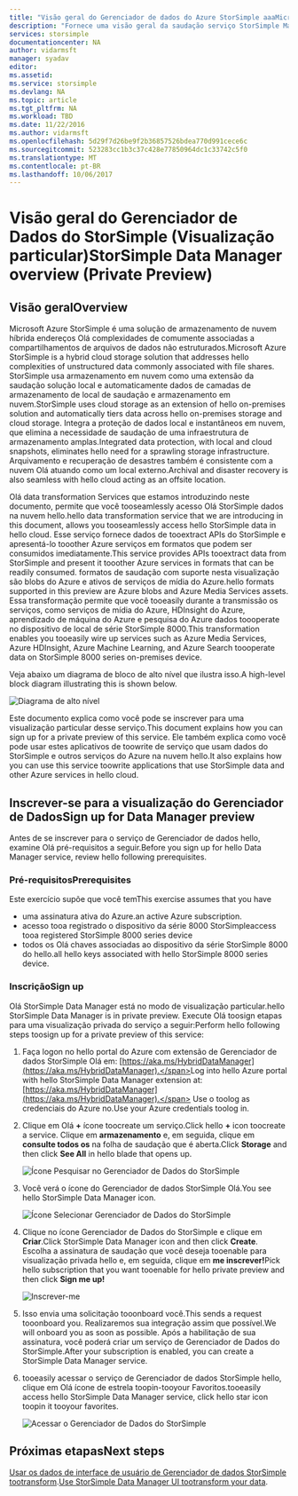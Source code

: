```yaml
---
title: "Visão geral do Gerenciador de dados do Azure StorSimple aaaMicrosoft | Microsoft Docs"
description: "Fornece uma visão geral da saudação serviço StorSimple Manager de dados (visualização particular)"
services: storsimple
documentationcenter: NA
author: vidarmsft
manager: syadav
editor: 
ms.assetid: 
ms.service: storsimple
ms.devlang: NA
ms.topic: article
ms.tgt_pltfrm: NA
ms.workload: TBD
ms.date: 11/22/2016
ms.author: vidarmsft
ms.openlocfilehash: 5d29f7d26be9f2b36857526bdea770d991cece6c
ms.sourcegitcommit: 523283cc1b3c37c428e77850964dc1c33742c5f0
ms.translationtype: MT
ms.contentlocale: pt-BR
ms.lasthandoff: 10/06/2017
---
```

# <a name="storsimple-data-manager-overview-private-preview"></a><span data-ttu-id="d5ad0-103">Visão geral do Gerenciador de Dados do StorSimple (Visualização particular)</span><span class="sxs-lookup"><span data-stu-id="d5ad0-103">StorSimple Data Manager overview (Private Preview)</span></span>

## <a name="overview"></a><span data-ttu-id="d5ad0-104">Visão geral</span><span class="sxs-lookup"><span data-stu-id="d5ad0-104">Overview</span></span>

<span data-ttu-id="d5ad0-105">Microsoft Azure StorSimple é uma solução de armazenamento de nuvem híbrida endereços Olá complexidades de comumente associadas a compartilhamentos de arquivos de dados não estruturados.</span><span class="sxs-lookup"><span data-stu-id="d5ad0-105">Microsoft Azure StorSimple is a hybrid cloud storage solution that addresses hello complexities of unstructured data commonly associated with file shares.</span></span> <span data-ttu-id="d5ad0-106">StorSimple usa armazenamento em nuvem como uma extensão da saudação solução local e automaticamente dados de camadas de armazenamento de local de saudação e armazenamento em nuvem.</span><span class="sxs-lookup"><span data-stu-id="d5ad0-106">StorSimple uses cloud storage as an extension of hello on-premises solution and automatically tiers data across hello on-premises storage and cloud storage.</span></span> <span data-ttu-id="d5ad0-107">Integra a proteção de dados local e instantâneos em nuvem, que elimina a necessidade de saudação de uma infraestrutura de armazenamento amplas.</span><span class="sxs-lookup"><span data-stu-id="d5ad0-107">Integrated data protection, with local and cloud snapshots, eliminates hello need for a sprawling storage infrastructure.</span></span> <span data-ttu-id="d5ad0-108">Arquivamento e recuperação de desastres também é consistente com a nuvem Olá atuando como um local externo.</span><span class="sxs-lookup"><span data-stu-id="d5ad0-108">Archival and disaster recovery is also seamless with hello cloud acting as an offsite location.</span></span>

<span data-ttu-id="d5ad0-109">Olá data transformation Services que estamos introduzindo neste documento, permite que você tooseamlessly acesso Olá StorSimple dados na nuvem hello.</span><span class="sxs-lookup"><span data-stu-id="d5ad0-109">hello data transformation service that we are introducing in this document, allows you tooseamlessly access hello StorSimple data in hello cloud.</span></span> <span data-ttu-id="d5ad0-110">Esse serviço fornece dados de tooextract APIs do StorSimple e apresentá-lo tooother Azure serviços em formatos que podem ser consumidos imediatamente.</span><span class="sxs-lookup"><span data-stu-id="d5ad0-110">This service provides APIs tooextract data from StorSimple and present it tooother Azure services in formats that can be readily consumed.</span></span> <span data-ttu-id="d5ad0-111">formatos de saudação com suporte nesta visualização são blobs do Azure e ativos de serviços de mídia do Azure.</span><span class="sxs-lookup"><span data-stu-id="d5ad0-111">hello formats supported in this preview are Azure blobs and Azure Media Services assets.</span></span> <span data-ttu-id="d5ad0-112">Essa transformação permite que você tooeasily durante a transmissão os serviços, como serviços de mídia do Azure, HDInsight do Azure, aprendizado de máquina do Azure e pesquisa do Azure dados toooperate no dispositivo de local de série StorSimple 8000.</span><span class="sxs-lookup"><span data-stu-id="d5ad0-112">This transformation enables you tooeasily wire up services such as Azure Media Services, Azure HDInsight, Azure Machine Learning, and Azure Search toooperate data on StorSimple 8000 series on-premises device.</span></span>

<span data-ttu-id="d5ad0-113">Veja abaixo um diagrama de bloco de alto nível que ilustra isso.</span><span class="sxs-lookup"><span data-stu-id="d5ad0-113">A high-level block diagram illustrating this is shown below.</span></span>

![Diagrama de alto nível](./media//storsimple-data-manager-overview/high-level-diagram.png)

<span data-ttu-id="d5ad0-115">Este documento explica como você pode se inscrever para uma visualização particular desse serviço.</span><span class="sxs-lookup"><span data-stu-id="d5ad0-115">This document explains how you can sign up for a private preview of this service.</span></span> <span data-ttu-id="d5ad0-116">Ele também explica como você pode usar estes aplicativos de toowrite de serviço que usam dados do StorSimple e outros serviços do Azure na nuvem hello.</span><span class="sxs-lookup"><span data-stu-id="d5ad0-116">It also explains how you can use this service toowrite applications that use StorSimple data and other Azure services in hello cloud.</span></span>

## <a name="sign-up-for-data-manager-preview"></a><span data-ttu-id="d5ad0-117">Inscrever-se para a visualização do Gerenciador de Dados</span><span class="sxs-lookup"><span data-stu-id="d5ad0-117">Sign up for Data Manager preview</span></span>
<span data-ttu-id="d5ad0-118">Antes de se inscrever para o serviço de Gerenciador de dados hello, examine Olá pré-requisitos a seguir.</span><span class="sxs-lookup"><span data-stu-id="d5ad0-118">Before you sign up for hello Data Manager service, review hello following prerequisites.</span></span>

### <a name="prerequisites"></a><span data-ttu-id="d5ad0-119">Pré-requisitos</span><span class="sxs-lookup"><span data-stu-id="d5ad0-119">Prerequisites</span></span>

<span data-ttu-id="d5ad0-120">Este exercício supõe que você tem</span><span class="sxs-lookup"><span data-stu-id="d5ad0-120">This exercise assumes that you have</span></span>
* <span data-ttu-id="d5ad0-121">uma assinatura ativa do Azure.</span><span class="sxs-lookup"><span data-stu-id="d5ad0-121">an active Azure subscription.</span></span>
* <span data-ttu-id="d5ad0-122">acesso tooa registrado o dispositivo da série 8000 StorSimple</span><span class="sxs-lookup"><span data-stu-id="d5ad0-122">access tooa registered StorSimple 8000 series device</span></span>
* <span data-ttu-id="d5ad0-123">todos os Olá chaves associadas ao dispositivo da série StorSimple 8000 do hello.</span><span class="sxs-lookup"><span data-stu-id="d5ad0-123">all hello keys associated with hello StorSimple 8000 series device.</span></span>

### <a name="sign-up"></a><span data-ttu-id="d5ad0-124">Inscrição</span><span class="sxs-lookup"><span data-stu-id="d5ad0-124">Sign up</span></span>

<span data-ttu-id="d5ad0-125">Olá StorSimple Data Manager está no modo de visualização particular.</span><span class="sxs-lookup"><span data-stu-id="d5ad0-125">hello StorSimple Data Manager is in private preview.</span></span> <span data-ttu-id="d5ad0-126">Execute Olá toosign etapas para uma visualização privada do serviço a seguir:</span><span class="sxs-lookup"><span data-stu-id="d5ad0-126">Perform hello following steps toosign up for a private preview of this service:</span></span>

1.  <span data-ttu-id="d5ad0-127">Faça logon no hello portal do Azure com extensão de Gerenciador de dados StorSimple Olá em: [https://aka.ms/HybridDataManager](https://aka.ms/HybridDataManager).</span><span class="sxs-lookup"><span data-stu-id="d5ad0-127">Log into hello Azure portal with hello StorSimple Data Manager extension at: [https://aka.ms/HybridDataManager](https://aka.ms/HybridDataManager).</span></span> <span data-ttu-id="d5ad0-128">Use o toolog as credenciais do Azure no.</span><span class="sxs-lookup"><span data-stu-id="d5ad0-128">Use your Azure credentials toolog in.</span></span>

2.  <span data-ttu-id="d5ad0-129">Clique em Olá  **+**  ícone toocreate um serviço.</span><span class="sxs-lookup"><span data-stu-id="d5ad0-129">Click hello **+** icon toocreate a service.</span></span> <span data-ttu-id="d5ad0-130">Clique em **armazenamento** e, em seguida, clique em **consulte todos os** na folha de saudação que é aberta.</span><span class="sxs-lookup"><span data-stu-id="d5ad0-130">Click **Storage** and then click **See All** in hello blade that opens up.</span></span>

    ![Ícone Pesquisar no Gerenciador de Dados do StorSimple](./media/storsimple-data-manager-overview/search-data-manager-icon.png)

3. <span data-ttu-id="d5ad0-132">Você verá o ícone do Gerenciador de dados StorSimple Olá.</span><span class="sxs-lookup"><span data-stu-id="d5ad0-132">You see hello StorSimple Data Manager icon.</span></span>

    ![Ícone Selecionar Gerenciador de Dados do StorSimple](./media/storsimple-data-manager-overview/select-data-manager-icon.png)

4. <span data-ttu-id="d5ad0-134">Clique no ícone Gerenciador de Dados do StorSimple e clique em **Criar**.</span><span class="sxs-lookup"><span data-stu-id="d5ad0-134">Click StorSimple Data Manager icon and then click **Create**.</span></span> <span data-ttu-id="d5ad0-135">Escolha a assinatura de saudação que você deseja tooenable para visualização privada hello e, em seguida, clique em **me inscrever!**</span><span class="sxs-lookup"><span data-stu-id="d5ad0-135">Pick hello subscription that you want tooenable for hello private preview and then click **Sign me up!**</span></span>

    ![Inscrever-me](./media/storsimple-data-manager-overview/sign-me-up.png)

5. <span data-ttu-id="d5ad0-137">Isso envia uma solicitação tooonboard você.</span><span class="sxs-lookup"><span data-stu-id="d5ad0-137">This sends a request tooonboard you.</span></span> <span data-ttu-id="d5ad0-138">Realizaremos sua integração assim que possível.</span><span class="sxs-lookup"><span data-stu-id="d5ad0-138">We will onboard you as soon as possible.</span></span> <span data-ttu-id="d5ad0-139">Após a habilitação de sua assinatura, você poderá criar um serviço de Gerenciador de Dados do StorSimple.</span><span class="sxs-lookup"><span data-stu-id="d5ad0-139">After your subscription is enabled, you can create a StorSimple Data Manager service.</span></span>

6. <span data-ttu-id="d5ad0-140">tooeasily acessar o serviço de Gerenciador de dados StorSimple hello, clique em Olá ícone de estrela toopin-tooyour Favoritos.</span><span class="sxs-lookup"><span data-stu-id="d5ad0-140">tooeasily access hello StorSimple Data Manager service, click hello star icon toopin it tooyour favorites.</span></span>

    ![Acessar o Gerenciador de Dados do StorSimple](./media/storsimple-data-manager-overview/access-data-managers.png)


## <a name="next-steps"></a><span data-ttu-id="d5ad0-142">Próximas etapas</span><span class="sxs-lookup"><span data-stu-id="d5ad0-142">Next steps</span></span>

<span data-ttu-id="d5ad0-143">[Usar os dados de interface de usuário de Gerenciador de dados StorSimple tootransform](storsimple-data-manager-ui.md).</span><span class="sxs-lookup"><span data-stu-id="d5ad0-143">[Use StorSimple Data Manager UI tootransform your data](storsimple-data-manager-ui.md).</span></span>
